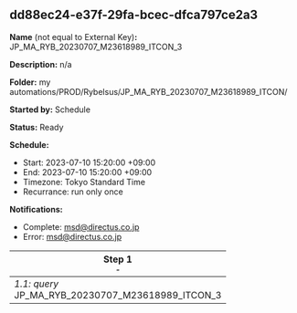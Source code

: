 ## dd88ec24-e37f-29fa-bcec-dfca797ce2a3

**Name** (not equal to External Key)**:** JP_MA_RYB_20230707_M23618989_ITCON_3

**Description:** n/a

**Folder:** my automations/PROD/Rybelsus/JP_MA_RYB_20230707_M23618989_ITCON/

**Started by:** Schedule

**Status:** Ready

**Schedule:**

* Start: 2023-07-10 15:20:00 +09:00
* End: 2023-07-10 15:20:00 +09:00
* Timezone: Tokyo Standard Time
* Recurrance: run only once

**Notifications:**

* Complete: msd@directus.co.jp
* Error: msd@directus.co.jp

| Step 1<br>_<small>-</small>_ |
| --- |
| _1.1: query_<br>JP_MA_RYB_20230707_M23618989_ITCON_3 |
